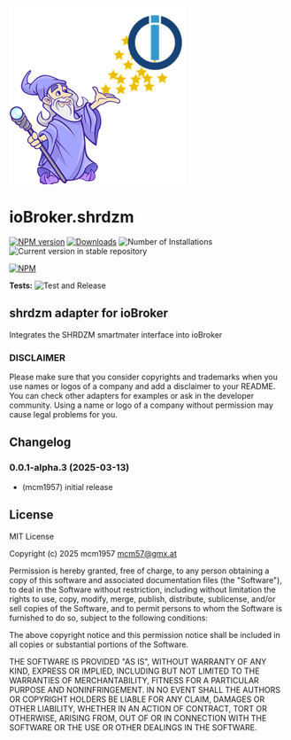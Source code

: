 ![Logo](admin/shrdzm.png)
# ioBroker.shrdzm

[![NPM version](https://img.shields.io/npm/v/iobroker.shrdzm.svg)](https://www.npmjs.com/package/iobroker.shrdzm)
[![Downloads](https://img.shields.io/npm/dm/iobroker.shrdzm.svg)](https://www.npmjs.com/package/iobroker.shrdzm)
![Number of Installations](https://iobroker.live/badges/shrdzm-installed.svg)
![Current version in stable repository](https://iobroker.live/badges/shrdzm-stable.svg)

[![NPM](https://nodei.co/npm/iobroker.shrdzm.png?downloads=true)](https://nodei.co/npm/iobroker.shrdzm/)

**Tests:** ![Test and Release](https://github.com/mcm1957/ioBroker.shrdzm/workflows/Test%20and%20Release/badge.svg)

## shrdzm adapter for ioBroker

Integrates the SHRDZM smartmater interface into ioBroker

### DISCLAIMER

Please make sure that you consider copyrights and trademarks when you use names or logos of a company and add a disclaimer to your README.
You can check other adapters for examples or ask in the developer community. Using a name or logo of a company without permission may cause legal problems for you.


## Changelog
<!--
    Placeholder for the next version (at the beginning of the line):
    ### **WORK IN PROGRESS**
-->
### 0.0.1-alpha.3 (2025-03-13)
* (mcm1957) initial release

## License
MIT License

Copyright (c) 2025 mcm1957 <mcm57@gmx.at>

Permission is hereby granted, free of charge, to any person obtaining a copy
of this software and associated documentation files (the "Software"), to deal
in the Software without restriction, including without limitation the rights
to use, copy, modify, merge, publish, distribute, sublicense, and/or sell
copies of the Software, and to permit persons to whom the Software is
furnished to do so, subject to the following conditions:

The above copyright notice and this permission notice shall be included in all
copies or substantial portions of the Software.

THE SOFTWARE IS PROVIDED "AS IS", WITHOUT WARRANTY OF ANY KIND, EXPRESS OR
IMPLIED, INCLUDING BUT NOT LIMITED TO THE WARRANTIES OF MERCHANTABILITY,
FITNESS FOR A PARTICULAR PURPOSE AND NONINFRINGEMENT. IN NO EVENT SHALL THE
AUTHORS OR COPYRIGHT HOLDERS BE LIABLE FOR ANY CLAIM, DAMAGES OR OTHER
LIABILITY, WHETHER IN AN ACTION OF CONTRACT, TORT OR OTHERWISE, ARISING FROM,
OUT OF OR IN CONNECTION WITH THE SOFTWARE OR THE USE OR OTHER DEALINGS IN THE
SOFTWARE.